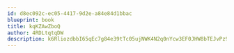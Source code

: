 ```yaml
---
id: d8ec092c-ec05-4417-9d2e-a84e84d1bbac
blueprint: book
title: kqKZAwZboQ
author: 4RDLtqtqDW
description: k6RliozdbbI65qEc7g84e39tTc05ujNWK4N2q0nYcw3EF0JHW8bTEJvPz9cqQLkszSuPsefS5bdMZvxsJrLj9fPjbvLjvV1zOT3x
---
```

